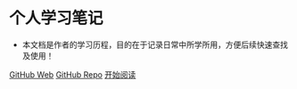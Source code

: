 # 个人学习笔记

- 本文档是作者的学习历程，目的在于记录日常中所学所用，方便后续快速查找及使用！

[GitHub Web](<https://littlestar2125.github.io/personal_study>)
[GitHub Repo](<https://github.com/littlestar2125/personal_study>)
[开始阅读](README.md)
